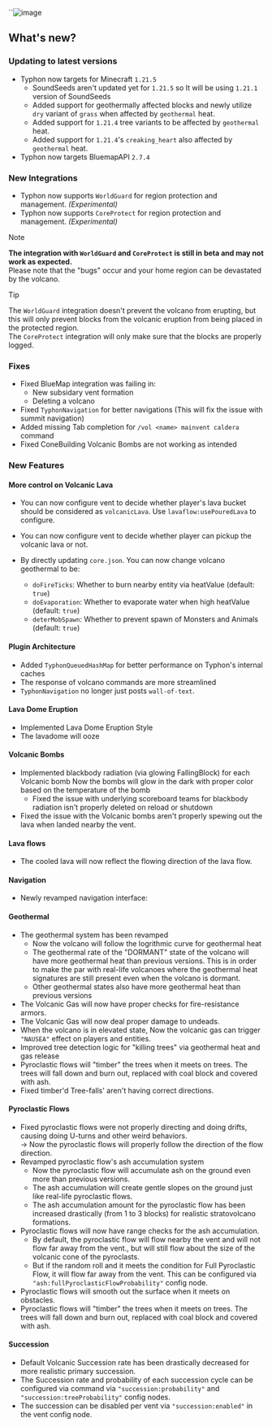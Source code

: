 ``![image](https://github.com/user-attachments/assets/8d9acc34-f98f-4dea-8667-4ccd25bd901e)

## What's new?
### Updating to latest versions
- Typhon now targets for Minecraft `1.21.5`
  - SoundSeeds aren't updated yet for `1.21.5` so It will be using `1.21.1` version of SoundSeeds
  - Added support for geothermally affected blocks and newly utilize `dry` variant of `grass` when affected by `geothermal` heat.
  - Added support for `1.21.4` tree variants to be affected by `geothermal` heat.
  - Added support for `1.21.4`'s `creaking_heart` also affected by `geothermal` heat.
- Typhon now targets BluemapAPI `2.7.4`

### New Integrations
- Typhon now supports `WorldGuard` for region protection and management. _(Experimental)_
- Typhon now supports `CoreProtect` for region protection and management. _(Experimental)_

> [!NOTE]  
> **The integration with `WorldGuard` and `CoreProtect` is still in beta and may not work as expected.**  
> Please note that the "bugs" occur and your home region can be devastated by the volcano.  

> [!TIP]  
> The `WorldGuard` integration doesn't prevent the volcano from erupting, but this will only prevent blocks from the volcanic eruption from being placed in the protected region.  
> The `CoreProtect` integration will only make sure that the blocks are properly logged.  


### Fixes
- Fixed BlueMap integration was failing in:
  - New subsidary vent formation
  - Deleting a volcano
- Fixed `TyphonNavigation` for better navigations (This will fix the issue with summit navigation)
- Added missing Tab completion for `/vol <name> mainvent caldera` command
- Fixed ConeBuilding Volcanic Bombs are not working as intended

### New Features
#### More control on Volcanic Lava
* You can now configure vent to decide whether player's lava bucket should be considered as `volcanicLava`. Use `lavaflow:usePouredLava` to configure.
* You can now configure vent to decide whether player can pickup the volcanic lava or not.

* By directly updating `core.json`. You can now change volcano geothermal to be:
  - `doFireTicks`: Whether to burn nearby entity via heatValue (default: `true`)
  - `doEvaporation`: Whether to evaporate water when high heatValue (default: `true`)
  - `deterMobSpawn`: Whether to prevent spawn of Monsters and Animals (default: `true`)

#### Plugin Architecture
- Added `TyphonQueuedHashMap` for better performance on Typhon's internal caches
- The response of volcano commands are more streamlined
- `TyphonNavigation` no longer just posts `wall-of-text`.

#### Lava Dome Eruption
- Implemented Lava Dome Eruption Style
- The lavadome will ooze

#### Volcanic Bombs
- Implemented blackbody radiation (via glowing FallingBlock) for each Volcanic bomb
  Now the bombs will glow in the dark with proper color based on the temperature of the bomb
  - Fixed the issue with underlying scoreboard teams for blackbody radiation isn't properly deleted on reload or shutdown
- Fixed the issue with the Volcanic bombs aren't properly spewing out the lava when landed nearby the vent.

#### Lava flows
- The cooled lava will now reflect the flowing direction of the lava flow.

#### Navigation
- Newly revamped navigation interface:

#### Geothermal
- The geothermal system has been revamped
  - Now the volcano will follow the logrithmic curve for geothermal heat
  - The geothermal rate of the "DORMANT" state of the volcano will have more geothermal heat than previous versions.
    This is in order to make the par with real-life volcanoes where the geothermal heat signatures are still present even when the volcano is dormant.
  - Other geothermal states also have more geothermal heat than previous versions
- The Volcanic Gas will now have proper checks for fire-resistance armors.
- The Volcanic Gas will now deal proper damage to undeads.
- When the volcano is in elevated state, Now the volcanic gas can trigger `"NAUSEA"` effect on players and entities.
- Improved tree detection logic for "killing trees" via geothermal heat and gas release
- Pyroclastic flows will "timber" the trees when it meets on trees. The trees will fall down and burn out, replaced with coal block and covered with ash.
- Fixed timber'd Tree-falls' aren't having correct directions.

#### Pyroclastic Flows
- Fixed pyroclastic flows were not properly directing and doing drifts, causing doing U-turns and other weird behaviors.  
  -> Now the pyroclastic flows will properly follow the direction of the flow direction.
- Revamped pyroclastic flow's ash accumulation system
  - Now the pyroclastic flow will accumulate ash on the ground even more than previous versions.
  - The ash accumulation will create gentle slopes on the ground just like real-life pyroclastic flows.
  - The ash accumulation amount for the pyroclastic flow has been increased drastically (from 1 to 3 blocks) for realistic stratovolcano formations.  
- Pyroclastic flows will now have range checks for the ash accumulation.
  - By default, the pyroclastic flow will flow nearby the vent and will not flow far away from the vent., but will still flow about the size of the volcanic cone of the pyroclasts.
  - But if the random roll and it meets the condition for Full Pyroclastic Flow, it will flow far away from the vent. This can be configured via `"ash:fullPyroclasticFlowProbability"` config node.
- Pyroclastic flows will smooth out the surface when it meets on obstacles.  
- Pyroclastic flows will "timber" the trees when it meets on trees. The trees will fall down and burn out, replaced with coal block and covered with ash.

#### Succession
- Default Volcanic Succession rate has been drastically decreased for more realistic primary succession.
- The Succession rate and probability of each succession cycle can be configured via command via `"succession:probability"` and `"succession:treeProbability"` config nodes.
- The succession can be disabled per vent via `"succession:enabled"` in the vent config node.
